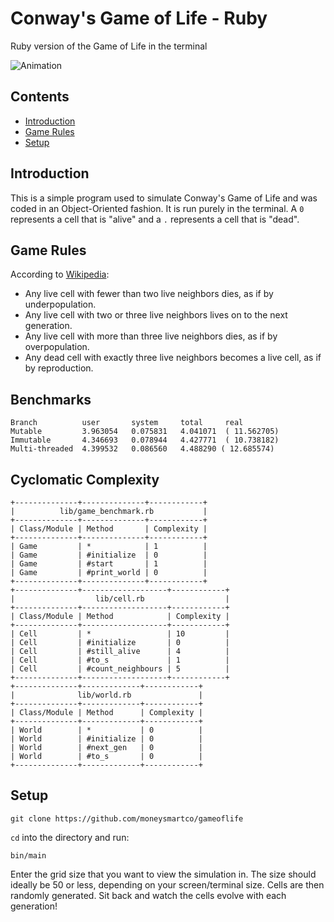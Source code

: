 # Conway's Game of Life - Ruby

Ruby version of the Game of Life in the terminal

![Animation](https://media.giphy.com/media/1etWs6I0jIMHS4Db5u/giphy.gif)

## Contents

- [Introduction](#introduction)
- [Game Rules](#game-rules)
- [Setup](#setup)

## Introduction

This is a simple program used to simulate Conway's Game of Life and was coded in an Object-Oriented fashion. It is run purely in the terminal. A `0` represents a cell that is "alive" and a `.` represents a cell that is "dead".

## Game Rules

According to [Wikipedia](https://en.wikipedia.org/wiki/Conway%27s_Game_of_Life):

- Any live cell with fewer than two live neighbors dies, as if by underpopulation.
- Any live cell with two or three live neighbors lives on to the next generation.
- Any live cell with more than three live neighbors dies, as if by overpopulation.
- Any dead cell with exactly three live neighbors becomes a live cell, as if by reproduction.

## Benchmarks

```
Branch          user       system     total     real
Mutable         3.963054   0.075831   4.041071  ( 11.562705)
Immutable       4.346693   0.078944   4.427771  ( 10.738182)
Multi-threaded  4.399532   0.086560   4.488290 ( 12.685574)
```

## Cyclomatic Complexity

```
+--------------+--------------+------------+
|          lib/game_benchmark.rb           |
+--------------+--------------+------------+
| Class/Module | Method       | Complexity |
+--------------+--------------+------------+
| Game         | *            | 1          |
| Game         | #initialize  | 0          |
| Game         | #start       | 1          |
| Game         | #print_world | 0          |
+--------------+--------------+------------+
+--------------+-------------------+------------+
|                  lib/cell.rb                  |
+--------------+-------------------+------------+
| Class/Module | Method            | Complexity |
+--------------+-------------------+------------+
| Cell         | *                 | 10         |
| Cell         | #initialize       | 0          |
| Cell         | #still_alive      | 4          |
| Cell         | #to_s             | 1          |
| Cell         | #count_neighbours | 5          |
+--------------+-------------------+------------+
+--------------+-------------+------------+
|              lib/world.rb               |
+--------------+-------------+------------+
| Class/Module | Method      | Complexity |
+--------------+-------------+------------+
| World        | *           | 0          |
| World        | #initialize | 0          |
| World        | #next_gen   | 0          |
| World        | #to_s       | 0          |
+--------------+-------------+------------+
```

## Setup

```
git clone https://github.com/moneysmartco/gameoflife
```
`cd` into the directory and run:
```
bin/main
```
Enter the grid size that you want to view the simulation in. The size should ideally be 50 or less, depending on your screen/terminal size. Cells are then randomly generated. Sit back and watch the cells evolve with each generation!